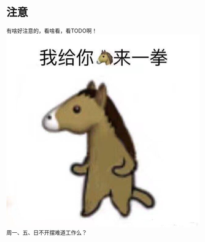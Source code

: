 <!--
 * @Author: Suez_kip 287140262@qq.com
 * @Date: 2022-10-24 13:55:31
 * @LastEditTime: 2022-11-28 13:41:09
 * @LastEditors: Suez_kip
 * @Description: 
-->
# 注意

有啥好注意的，看啥看，看TODO啊！
![图 1](images/11ca0ebdc294e990eaa1740dba930f84381978d1fd33bc36067437c22ddf40a3.png)  
周一、五、日不开摆难道工作么？

